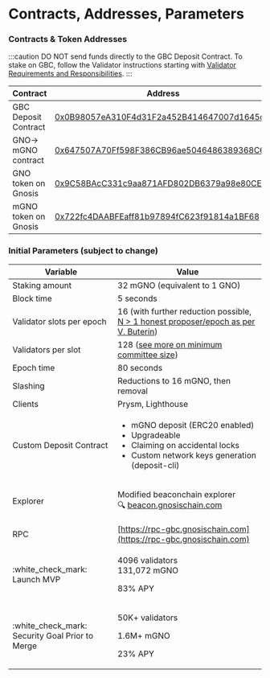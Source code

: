 ---
---

# Contracts, Addresses, Parameters

### **Contracts & Token Addresses**

:::caution DO NOT send funds directly to the GBC Deposit Contract.
To stake on GBC, follow the Validator instructions starting with [Validator Requirements and Responsibilities](/node/consensus-layer-validator#before-starting).
:::

| Contract                   | Address                                                                                                                                            |
| -------------------------- | -------------------------------------------------------------------------------------------------------------------------------------------------- |
| GBC Deposit Contract       | [0x0B98057eA310F4d31F2a452B414647007d1645d9](https://blockscout.com/xdai/mainnet/address/0x0B98057eA310F4d31F2a452B414647007d1645d9)               |
| GNO-> mGNO contract        | [0x647507A70Ff598F386CB96ae5046486389368C66](https://blockscout.com/xdai/mainnet/address/0x647507A70Ff598F386CB96ae5046486389368C66)               |
| GNO token on Gnosis  | [0x9C58BAcC331c9aa871AFD802DB6379a98e80CEdb](https://blockscout.com/xdai/mainnet/token/0x9C58BAcC331c9aa871AFD802DB6379a98e80CEdb/token-transfers) |
| mGNO token on Gnosis | [0x722fc4DAABFEaff81b97894fC623f91814a1BF68](https://blockscout.com/xdai/mainnet/address/0x722fc4DAABFEaff81b97894fC623f91814a1BF68)               |

### **Initial Parameters (subject to change)**

| Variable                                          | Value                                                                                                                                                                               |
| ------------------------------------------------- | ----------------------------------------------------------------------------------------------------------------------------------------------------------------------------------- |
| Staking amount                                    | 32 mGNO (equivalent to 1 GNO)                                                                                                                                                       |
| Block time                                        | 5 seconds                                                                                                                                                                           |
| Validator slots per epoch                         | 16 (with further reduction possible, [N > 1 honest proposer/epoch as per V. Buterin](https://notes.ethereum.org/@vbuterin/rkhCgQteN?type=view#Why-32-ETH-validator-sizes))          |
| Validators per slot                               | 128 ([see more on minimum committee size](https://medium.com/@chihchengliang/minimum-committee-size-explained-67047111fa20))                                                        |
| Epoch time                                        | 80 seconds                                                                                                                                                                          |
| Slashing                                          | Reductions to 16 mGNO, then removal                                                                                                                                                 |
| Clients                                           | Prysm, Lighthouse                                                                                                                                                                   |
| Custom Deposit Contract                           | <p></p><ul><li>mGNO deposit (ERC20 enabled)</li><li>Upgradeable</li><li>Claiming on accidental locks</li><li>Custom network keys generation (deposit-cli)</li></ul>                 |
| Explorer                                          | <p>Modified beaconchain explorer<br /><span data-gb-custom-inline data-tag="emoji" data-code="1f50d">🔍</span> <a href="http://beacon.gnosischain.com">beacon.gnosischain.com</a></p> |
| RPC                                               | [https://rpc-gbc.gnosischain.com](https://rpc-gbc.gnosischain.com)                                                                                                                  |
| :white\_check\_mark: Launch MVP                   | <p>4096 validators<br />131,072 mGNO </p><p>83% APY</p>                                                                                                                               |
| :white\_check\_mark: Security Goal Prior to Merge | <p>50K+ validators</p><p>1.6M+ mGNO</p><p>23% APY</p>                                                                                                                               |

